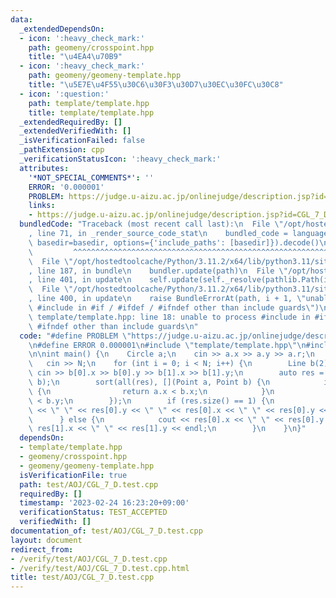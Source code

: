 ```yaml
---
data:
  _extendedDependsOn:
  - icon: ':heavy_check_mark:'
    path: geomeny/crosspoint.hpp
    title: "\u4EA4\u70B9"
  - icon: ':heavy_check_mark:'
    path: geomeny/geomeny-template.hpp
    title: "\u5E7E\u4F55\u30C6\u30F3\u30D7\u30EC\u30FC\u30C8"
  - icon: ':question:'
    path: template/template.hpp
    title: template/template.hpp
  _extendedRequiredBy: []
  _extendedVerifiedWith: []
  _isVerificationFailed: false
  _pathExtension: cpp
  _verificationStatusIcon: ':heavy_check_mark:'
  attributes:
    '*NOT_SPECIAL_COMMENTS*': ''
    ERROR: '0.000001'
    PROBLEM: https://judge.u-aizu.ac.jp/onlinejudge/description.jsp?id=CGL_7_D
    links:
    - https://judge.u-aizu.ac.jp/onlinejudge/description.jsp?id=CGL_7_D
  bundledCode: "Traceback (most recent call last):\n  File \"/opt/hostedtoolcache/Python/3.11.2/x64/lib/python3.11/site-packages/onlinejudge_verify/documentation/build.py\"\
    , line 71, in _render_source_code_stat\n    bundled_code = language.bundle(stat.path,\
    \ basedir=basedir, options={'include_paths': [basedir]}).decode()\n          \
    \         ^^^^^^^^^^^^^^^^^^^^^^^^^^^^^^^^^^^^^^^^^^^^^^^^^^^^^^^^^^^^^^^^^^^^^^^^^^^^^^^^^\n\
    \  File \"/opt/hostedtoolcache/Python/3.11.2/x64/lib/python3.11/site-packages/onlinejudge_verify/languages/cplusplus.py\"\
    , line 187, in bundle\n    bundler.update(path)\n  File \"/opt/hostedtoolcache/Python/3.11.2/x64/lib/python3.11/site-packages/onlinejudge_verify/languages/cplusplus_bundle.py\"\
    , line 401, in update\n    self.update(self._resolve(pathlib.Path(included), included_from=path))\n\
    \  File \"/opt/hostedtoolcache/Python/3.11.2/x64/lib/python3.11/site-packages/onlinejudge_verify/languages/cplusplus_bundle.py\"\
    , line 400, in update\n    raise BundleErrorAt(path, i + 1, \"unable to process\
    \ #include in #if / #ifdef / #ifndef other than include guards\")\nonlinejudge_verify.languages.cplusplus_bundle.BundleErrorAt:\
    \ template/template.hpp: line 18: unable to process #include in #if / #ifdef /\
    \ #ifndef other than include guards\n"
  code: "#define PROBLEM \"https://judge.u-aizu.ac.jp/onlinejudge/description.jsp?id=CGL_7_D\"\
    \n#define ERROR 0.000001\n#include \"template/template.hpp\"\n#include \"geomeny/crosspoint.hpp\"\
    \n\nint main() {\n    Circle a;\n    cin >> a.x >> a.y >> a.r;\n    int N;\n \
    \   cin >> N;\n    for (int i = 0; i < N; i++) {\n        Line b(2);\n       \
    \ cin >> b[0].x >> b[0].y >> b[1].x >> b[1].y;\n        auto res = crosspoint(a,\
    \ b);\n        sort(all(res), [](Point a, Point b) {\n            if (a.x != b.x)\
    \ {\n                return a.x < b.x;\n            }\n            return a.y\
    \ < b.y;\n        });\n        if (res.size() == 1) {\n            cout << res[0].x\
    \ << \" \" << res[0].y << \" \" << res[0].x << \" \" << res[0].y << endl;\n  \
    \      } else {\n            cout << res[0].x << \" \" << res[0].y << \" \" <<\
    \ res[1].x << \" \" << res[1].y << endl;\n        }\n    }\n}"
  dependsOn:
  - template/template.hpp
  - geomeny/crosspoint.hpp
  - geomeny/geomeny-template.hpp
  isVerificationFile: true
  path: test/AOJ/CGL_7_D.test.cpp
  requiredBy: []
  timestamp: '2023-02-24 16:23:20+09:00'
  verificationStatus: TEST_ACCEPTED
  verifiedWith: []
documentation_of: test/AOJ/CGL_7_D.test.cpp
layout: document
redirect_from:
- /verify/test/AOJ/CGL_7_D.test.cpp
- /verify/test/AOJ/CGL_7_D.test.cpp.html
title: test/AOJ/CGL_7_D.test.cpp
---
```

